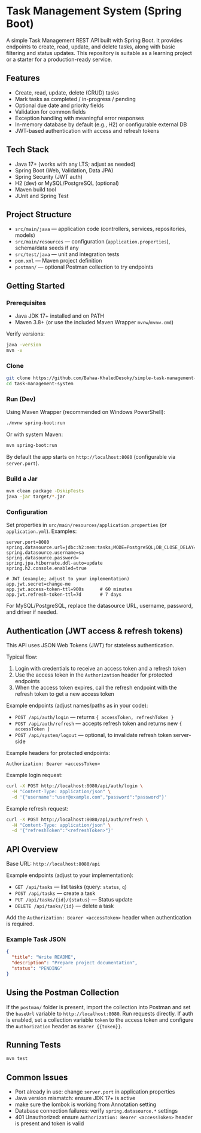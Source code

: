 # Task Management System (Spring Boot)

A simple Task Management REST API built with Spring Boot. It provides endpoints to create, read, update, and delete tasks, along with basic filtering and status updates. This repository is suitable as a learning project or a starter for a production-ready service.

## Features
- Create, read, update, delete (CRUD) tasks
- Mark tasks as completed / in-progress / pending
- Optional due date and priority fields
- Validation for common fields
- Exception handling with meaningful error responses
- In-memory database by default (e.g., H2) or configurable external DB
- JWT-based authentication with access and refresh tokens

## Tech Stack
- Java 17+ (works with any LTS; adjust as needed)
- Spring Boot (Web, Validation, Data JPA)
- Spring Security (JWT auth)
- H2 (dev) or MySQL/PostgreSQL (optional)
- Maven build tool
- JUnit and Spring Test

## Project Structure
- `src/main/java` — application code (controllers, services, repositories, models)
- `src/main/resources` — configuration (`application.properties`), schema/data seeds if any
- `src/test/java` — unit and integration tests
- `pom.xml` — Maven project definition
- `postman/` — optional Postman collection to try endpoints

## Getting Started

### Prerequisites
- Java JDK 17+ installed and on PATH
- Maven 3.8+ (or use the included Maven Wrapper `mvnw`/`mvnw.cmd`)

Verify versions:
```bash
java -version
mvn -v
```

### Clone
```bash
git clone https://github.com/Bahaa-KhaledDesoky/simple-task-management-system.git
cd task-management-system
```

### Run (Dev)
Using Maven Wrapper (recommended on Windows PowerShell):
```bash
./mvnw spring-boot:run
```
Or with system Maven:
```bash
mvn spring-boot:run
```

By default the app starts on `http://localhost:8080` (configurable via `server.port`).

### Build a Jar
```bash
mvn clean package -DskipTests
java -jar target/*.jar
```

### Configuration
Set properties in `src/main/resources/application.properties` (or `application.yml`). Examples:
```properties
server.port=8080
spring.datasource.url=jdbc:h2:mem:tasks;MODE=PostgreSQL;DB_CLOSE_DELAY=-1
spring.datasource.username=sa
spring.datasource.password=
spring.jpa.hibernate.ddl-auto=update
spring.h2.console.enabled=true

# JWT (example; adjust to your implementation)
app.jwt.secret=change-me
app.jwt.access-token-ttl=900s      # 60 minutes
app.jwt.refresh-token-ttl=7d       # 7 days
```
For MySQL/PostgreSQL, replace the datasource URL, username, password, and driver if needed.

## Authentication (JWT access & refresh tokens)
This API uses JSON Web Tokens (JWT) for stateless authentication.

Typical flow:
1. Login with credentials to receive an access token and a refresh token
2. Use the access token in the `Authorization` header for protected endpoints
3. When the access token expires, call the refresh endpoint with the refresh token to get a new access token

Example endpoints (adjust names/paths as in your code):
- `POST /api/auth/login` — returns `{ accessToken, refreshToken }`
- `POST /api/auth/refresh` — accepts refresh token and returns new `{ accessToken }`
- `POST /api/system/logout` — optional, to invalidate refresh token server-side

Example headers for protected endpoints:
```
Authorization: Bearer <accessToken>
```

Example login request:
```bash
curl -X POST http://localhost:8080/api/auth/login \
  -H "Content-Type: application/json" \
  -d '{"username":"user@example.com","password":"password"}'
```

Example refresh request:
```bash
curl -X POST http://localhost:8080/api/auth/refresh \
  -H "Content-Type: application/json" \
  -d '{"refreshToken":"<refreshToken>"}'
```

## API Overview
Base URL: `http://localhost:8080/api`

Example endpoints (adjust to your implementation):
- `GET /api/tasks` — list tasks (query: `status`, `q`)
- `POST /api/tasks` — create a task
- `PUT /api/tasks/{id}/{status}` — Status update
- `DELETE /api/tasks/{id}` — delete a task

Add the `Authorization: Bearer <accessToken>` header when authentication is required.

### Example Task JSON
```json
{
  "title": "Write README",
  "description": "Prepare project documentation",
  "status": "PENDING"
}
```

## Using the Postman Collection
If the `postman/` folder is present, import the collection into Postman and set the `baseUrl` variable to `http://localhost:8080`. Run requests directly. If auth is enabled, set a collection variable `token` to the access token and configure the `Authorization` header as `Bearer {{token}}`.

## Running Tests
```bash
mvn test
```

## Common Issues
- Port already in use: change `server.port` in application properties
- Java version mismatch: ensure JDK 17+ is active
- make sure the lombok is working from Annotation setting
- Database connection failures: verify `spring.datasource.*` settings
- 401 Unauthorized: ensure `Authorization: Bearer <accessToken>` header is present and token is valid




